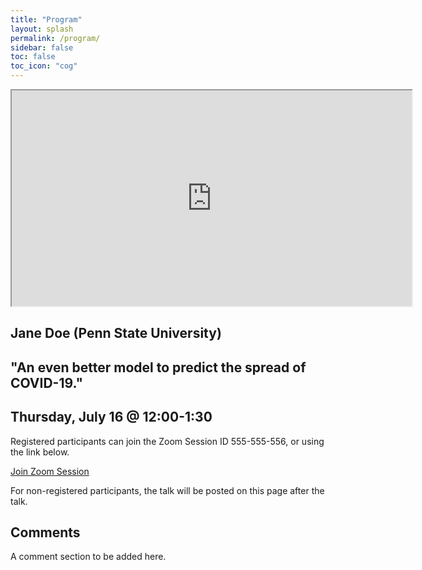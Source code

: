 ```yaml
---
title: "Program"
layout: splash
permalink: /program/
sidebar: false
toc: false
toc_icon: "cog"
---
```


<iframe width="640" height="345" src="https://www.youtube.com/embed/tgbNymZ7vqY">
</iframe>

## Jane Doe (Penn State University)

## "An even better model to predict the spread of COVID-19."

## Thursday, July 16 @ 12:00-1:30

Registered participants can join the Zoom Session ID 555-555-556, or using the link below.

<a href="https://www.zoom.us" target="_blank" class="btn btn-lg btn--primary">Join Zoom Session</a>

For non-registered participants, the talk will be posted on this page after the talk.

## Comments

A comment section to be added here.
